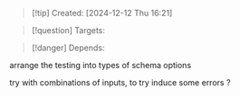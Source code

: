 
>[!tip] Created: [2024-12-12 Thu 16:21]

>[!question] Targets: 

>[!danger] Depends: 

arrange the testing into types of schema options

try with combinations of inputs, to try induce some errors ?